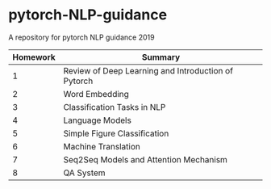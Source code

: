 # pytorch-NLP-guidance
A repository for pytorch NLP guidance 2019

|  Homework  | Summary |
|  ----  | ----  |
| 1 | Review of Deep Learning and Introduction of Pytorch |
| 2 | Word Embedding |
| 3 | Classification Tasks in NLP |
| 4 | Language Models |
| 5 | Simple Figure Classification |
| 6 | Machine Translation |
| 7 | Seq2Seq Models and Attention Mechanism |
| 8 | QA System |
